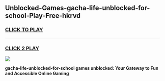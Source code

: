 
## Unblocked-Games-gacha-life-unblocked-for-school-Play-Free-hkrvd
<h3>
<a href="https://premium76.site?title=gacha-life-unblocked-for-school&ref=23A">CLICK TO PLAY</a></h3>
<hr>

<h3>
<a href="https://premium76.site?title=gacha-life-unblocked-for-school&ref=23A">CLICK 2 PLAY</a>
  
</h3>

<a href="https://premium76.site?title=gacha-life-unblocked-for-school&ref=23A"><img src="https://clearcache.store/games.png"></a>


**gacha-life-unblocked-for-school games unblocked: Your Gateway to Fun and Accessible Online Gaming**
